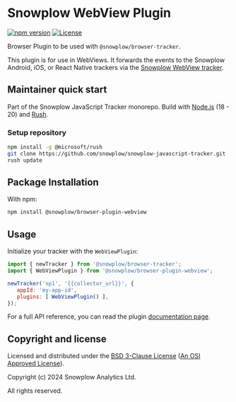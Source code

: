 # Snowplow WebView Plugin

[![npm version][npm-image]][npm-url]
[![License][license-image]](LICENSE)

Browser Plugin to be used with `@snowplow/browser-tracker`.

This plugin is for use in WebViews. It forwards the events to the Snowplow Android, iOS, or React Native trackers via the [Snowplow WebView tracker](https://github.com/snowplow-incubator/snowplow-webview-tracker).

## Maintainer quick start

Part of the Snowplow JavaScript Tracker monorepo.
Build with [Node.js](https://nodejs.org/en/) (18 - 20) and [Rush](https://rushjs.io/).

### Setup repository

```bash
npm install -g @microsoft/rush
git clone https://github.com/snowplow/snowplow-javascript-tracker.git
rush update
```

## Package Installation

With npm:

```bash
npm install @snowplow/browser-plugin-webview
```

## Usage

Initialize your tracker with the `WebViewPlugin`:

```js
import { newTracker } from '@snowplow/browser-tracker';
import { WebViewPlugin } from '@snowplow/browser-plugin-webview';

newTracker('sp1', '{{collector_url}}', {
   appId: 'my-app-id',
   plugins: [ WebViewPlugin() ],
});
```

For a full API reference, you can read the plugin [documentation page](https://docs.snowplow.io/docs/collecting-data/collecting-from-own-applications/javascript-trackers/browser-tracker/browser-tracker-v3-reference/plugins/webview/).

## Copyright and license

Licensed and distributed under the [BSD 3-Clause License](LICENSE) ([An OSI Approved License][osi]).

Copyright (c) 2024 Snowplow Analytics Ltd.

All rights reserved.

[npm-url]: https://www.npmjs.com/package/@snowplow/browser-plugin-webview
[npm-image]: https://img.shields.io/npm/v/@snowplow/browser-plugin-webview
[docs]: https://docs.snowplowanalytics.com/docs/collecting-data/collecting-from-own-applications/javascript-tracker/
[osi]: https://opensource.org/licenses/BSD-3-Clause
[license-image]: https://img.shields.io/npm/l/@snowplow/browser-plugin-webview
